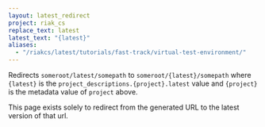 ```yaml
---
layout: latest_redirect
project: riak_cs
replace_text: latest
latest_text: "{latest}"
aliases:
  - "/riakcs/latest/tutorials/fast-track/virtual-test-environment/"
---
```


Redirects `someroot/latest/somepath` to `someroot/{latest}/somepath` 
where `{latest}` is the `project_descriptions.{project}.latest` value
and `{project}` is the metadata value of `project` above.

This page exists solely to redirect from the generated URL to the latest version of
that url.



